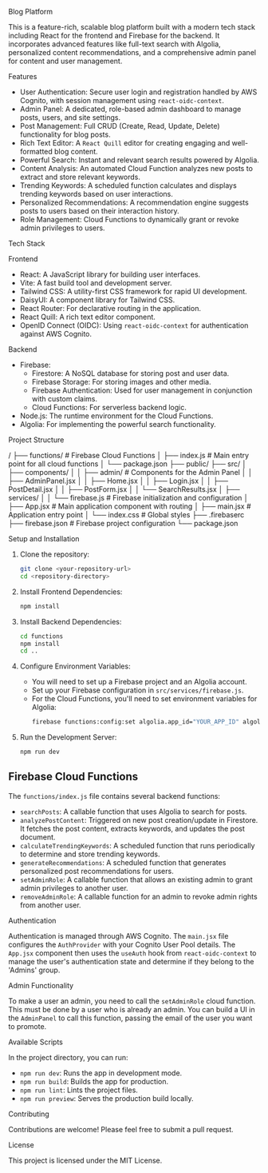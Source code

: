 Blog Platform

This is a feature-rich, scalable blog platform built with a modern tech stack including React for the frontend and Firebase for the backend. It incorporates advanced features like full-text search with Algolia, personalized content recommendations, and a comprehensive admin panel for content and user management.

Features

-   User Authentication: Secure user login and registration handled by AWS Cognito, with session management using `react-oidc-context`.
-   Admin Panel: A dedicated, role-based admin dashboard to manage posts, users, and site settings.
-   Post Management: Full CRUD (Create, Read, Update, Delete) functionality for blog posts.
-   Rich Text Editor: A `React Quill` editor for creating engaging and well-formatted blog content.
-   Powerful Search: Instant and relevant search results powered by Algolia.
-   Content Analysis: An automated Cloud Function analyzes new posts to extract and store relevant keywords.
-   Trending Keywords: A scheduled function calculates and displays trending keywords based on user interactions.
-   Personalized Recommendations: A recommendation engine suggests posts to users based on their interaction history.
-   Role Management: Cloud Functions to dynamically grant or revoke admin privileges to users.

Tech Stack

Frontend

-   React: A JavaScript library for building user interfaces.
-   Vite: A fast build tool and development server.
-   Tailwind CSS: A utility-first CSS framework for rapid UI development.
-   DaisyUI: A component library for Tailwind CSS.
-   React Router: For declarative routing in the application.
-   React Quill: A rich text editor component.
-   OpenID Connect (OIDC): Using `react-oidc-context` for authentication against AWS Cognito.

Backend

-   Firebase:
    -   Firestore: A NoSQL database for storing post and user data.
    -   Firebase Storage: For storing images and other media.
    -   Firebase Authentication: Used for user management in conjunction with custom claims.
    -   Cloud Functions: For serverless backend logic.
-   Node.js: The runtime environment for the Cloud Functions.
-   Algolia: For implementing the powerful search functionality.

Project Structure


/
├── functions/                # Firebase Cloud Functions
│   ├── index.js              # Main entry point for all cloud functions
│   └── package.json
├── public/
├── src/
│   ├── components/
│   │   ├── admin/            # Components for the Admin Panel
│   │   ├── AdminPanel.jsx
│   │   ├── Home.jsx
│   │   ├── Login.jsx
│   │   ├── PostDetail.jsx
│   │   ├── PostForm.jsx
│   │   └── SearchResults.jsx
│   ├── services/
│   │   └── firebase.js       # Firebase initialization and configuration
│   ├── App.jsx               # Main application component with routing
│   ├── main.jsx              # Application entry point
│   └── index.css             # Global styles
├── .firebaserc
├── firebase.json             # Firebase project configuration
└── package.json


Setup and Installation

1.  Clone the repository:
    ```bash
    git clone <your-repository-url>
    cd <repository-directory>
    ```

2.  Install Frontend Dependencies:
    ```bash
    npm install
    ```

3.  Install Backend Dependencies:
    ```bash
    cd functions
    npm install
    cd ..
    ```

4.  Configure Environment Variables:
    -   You will need to set up a Firebase project and an Algolia account.
    -   Set up your Firebase configuration in `src/services/firebase.js`.
    -   For the Cloud Functions, you'll need to set environment variables for Algolia:
        ```bash
        firebase functions:config:set algolia.app_id="YOUR_APP_ID" algolia.search_key="YOUR_SEARCH_KEY" algolia.index_name="YOUR_INDEX_NAME"
        ```

5.  Run the Development Server:
    ```bash
    npm run dev
    ```

## Firebase Cloud Functions

The `functions/index.js` file contains several backend functions:

-   `searchPosts`: A callable function that uses Algolia to search for posts.
-   `analyzePostContent`: Triggered on new post creation/update in Firestore. It fetches the post content, extracts keywords, and updates the post document.
-   `calculateTrendingKeywords`: A scheduled function that runs periodically to determine and store trending keywords.
-   `generateRecommendations`: A scheduled function that generates personalized post recommendations for users.
-   `setAdminRole`: A callable function that allows an existing admin to grant admin privileges to another user.
-   `removeAdminRole`: A callable function for an admin to revoke admin rights from another user.

Authentication

Authentication is managed through AWS Cognito. The `main.jsx` file configures the `AuthProvider` with your Cognito User Pool details. The `App.jsx` component then uses the `useAuth` hook from `react-oidc-context` to manage the user's authentication state and determine if they belong to the 'Admins' group.

Admin Functionality

To make a user an admin, you need to call the `setAdminRole` cloud function. This must be done by a user who is already an admin. You can build a UI in the `AdminPanel` to call this function, passing the email of the user you want to promote.

Available Scripts

In the project directory, you can run:

-   `npm run dev`: Runs the app in development mode.
-   `npm run build`: Builds the app for production.
-   `npm run lint`: Lints the project files.
-   `npm run preview`: Serves the production build locally.

Contributing

Contributions are welcome! Please feel free to submit a pull request.

License

This project is licensed under the MIT License.
